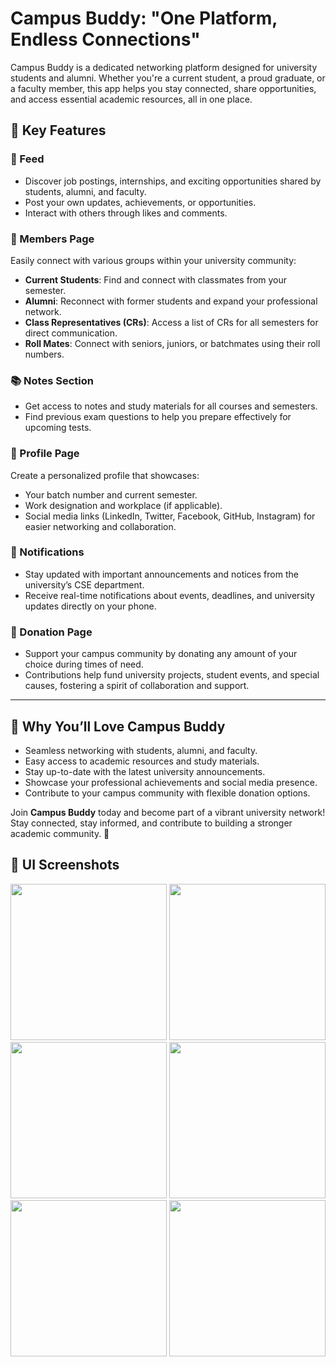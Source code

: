 # Campus Buddy: "One Platform, Endless Connections"

Campus Buddy is a dedicated networking platform designed for university students and alumni. Whether you're a current student, a proud graduate, or a faculty member, this app helps you stay connected, share opportunities, and access essential academic resources, all in one place.

## 🌟 Key Features

### 📢 Feed
- Discover job postings, internships, and exciting opportunities shared by students, alumni, and faculty.
- Post your own updates, achievements, or opportunities.
- Interact with others through likes and comments.

### 👥 Members Page
Easily connect with various groups within your university community:
- **Current Students**: Find and connect with classmates from your semester.
- **Alumni**: Reconnect with former students and expand your professional network.
- **Class Representatives (CRs)**: Access a list of CRs for all semesters for direct communication.
- **Roll Mates**: Connect with seniors, juniors, or batchmates using their roll numbers.

### 📚 Notes Section
- Get access to notes and study materials for all courses and semesters.
- Find previous exam questions to help you prepare effectively for upcoming tests.

### 🙋 Profile Page
Create a personalized profile that showcases:
- Your batch number and current semester.
- Work designation and workplace (if applicable).
- Social media links (LinkedIn, Twitter, Facebook, GitHub, Instagram) for easier networking and collaboration.

### 🔔 Notifications
- Stay updated with important announcements and notices from the university’s CSE department.
- Receive real-time notifications about events, deadlines, and university updates directly on your phone.

### 🤝 Donation Page
- Support your campus community by donating any amount of your choice during times of need.
- Contributions help fund university projects, student events, and special causes, fostering a spirit of collaboration and support.

---

## 🎯 Why You’ll Love Campus Buddy
- Seamless networking with students, alumni, and faculty.
- Easy access to academic resources and study materials.
- Stay up-to-date with the latest university announcements.
- Showcase your professional achievements and social media presence.
- Contribute to your campus community with flexible donation options.

Join **Campus Buddy** today and become part of a vibrant university network! Stay connected, stay informed, and contribute to building a stronger academic community. 🚀

## 📱 UI Screenshots

<p align="center">
  <img src="https://github.com/user-attachments/assets/e1420098-e9c7-45bf-be24-9119edf86462" width="250" />
  <img src="https://github.com/user-attachments/assets/cbdcb3e7-f5b9-4970-9115-f340a721a9b0" width="250" />
  <img src="https://github.com/user-attachments/assets/98f22e14-547d-4b84-855d-2fcc458f6e43" width="250" />
  <img src="https://github.com/user-attachments/assets/d3467466-9bc2-4175-9e15-47408d480fd6" width="250" />
  <img src="https://github.com/user-attachments/assets/b2359ab2-90ef-45f9-b065-de03d3189508" width="250" />
  <img src="https://github.com/user-attachments/assets/7488cc88-b220-411a-a2f5-38cbb3ddbad8" width="250" />
</p>

